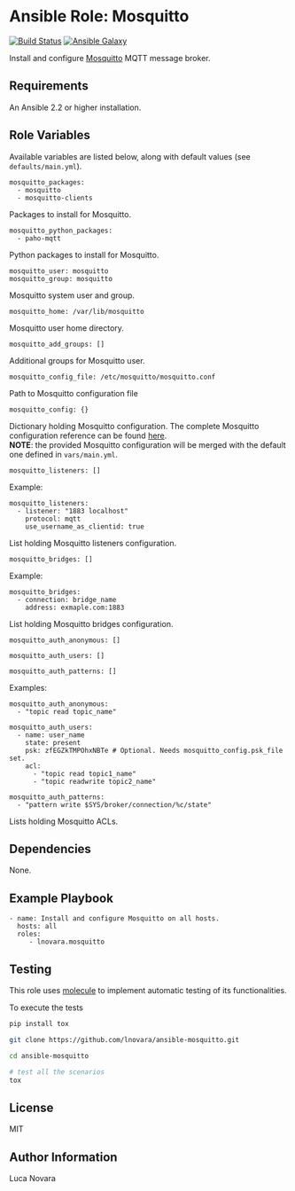 Ansible Role: Mosquitto
=========

[![Build Status](https://travis-ci.com/lnovara/ansible-mosquitto.svg?branch=master)](https://travis-ci.com/lnovara/ansible-mosquitto)
[![Ansible Galaxy](https://img.shields.io/badge/galaxy-lnovara.mosquitto-blue.svg)](https://galaxy.ansible.com/lnovara/mosquitto)

Install and configure [Mosquitto](https://mosquitto.org/) MQTT message broker.

Requirements
------------

An Ansible 2.2 or higher installation.

Role Variables
--------------

Available variables are listed below, along with default values (see
`defaults/main.yml`).

    mosquitto_packages:
      - mosquitto
      - mosquitto-clients

Packages to install for Mosquitto.

    mosquitto_python_packages:
      - paho-mqtt

Python packages to install for Mosquitto.

    mosquitto_user: mosquitto
    mosquitto_group: mosquitto

Mosquitto system user and group.

    mosquitto_home: /var/lib/mosquitto

Mosquitto user home directory.

    mosquitto_add_groups: []

Additional groups for Mosquitto user.

    mosquitto_config_file: /etc/mosquitto/mosquitto.conf

Path to Mosquitto configuration file

    mosquitto_config: {}

Dictionary holding Mosquitto configuration. The complete Mosquitto configuration
reference can be found
[here](https://mosquitto.org/man/mosquitto-conf-5.html).<br/>
**NOTE**: the provided Mosquitto configuration will be merged with the default
one defined in `vars/main.yml`.

    mosquitto_listeners: []

Example:

    mosquitto_listeners:
      - listener: "1883 localhost"
        protocol: mqtt
        use_username_as_clientid: true

List holding Mosquitto listeners configuration.

    mosquitto_bridges: []

Example:

    mosquitto_bridges:
      - connection: bridge_name
        address: exmaple.com:1883

List holding Mosquitto bridges configuration.

    mosquitto_auth_anonymous: []

    mosquitto_auth_users: []

    mosquitto_auth_patterns: []

Examples:

    mosquitto_auth_anonymous:
      - "topic read topic_name"

    mosquitto_auth_users:
      - name: user_name
        state: present
        psk: zfEGZkTMPOhxNBTe # Optional. Needs mosquitto_config.psk_file set.
        acl:
          - "topic read topic1_name"
          - "topic readwrite topic2_name"

    mosquitto_auth_patterns:
      - "pattern write $SYS/broker/connection/%c/state"

Lists holding Mosquitto ACLs.

Dependencies
------------

None.

Example Playbook
----------------

    - name: Install and configure Mosquitto on all hosts.
      hosts: all
      roles:
         - lnovara.mosquitto

Testing
-------

This role uses [molecule](https://molecule.readthedocs.io/en/latest/) to
implement automatic testing of its functionalities.

To execute the tests

```bash
pip install tox

git clone https://github.com/lnovara/ansible-mosquitto.git

cd ansible-mosquitto

# test all the scenarios
tox
```

License
-------

MIT

Author Information
------------------

Luca Novara
